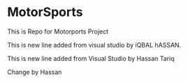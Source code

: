 # MotorSports
This is Repo for Motorports Project


This is new line added from visual studio by iQBAL hASSAN.

This is new line added from Visual Studio by Hassan Tariq

Change by Hassan